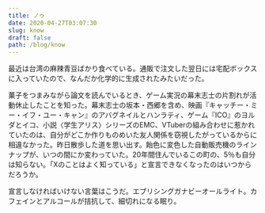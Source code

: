 ```yaml
---
title: ノゥ
date: 2020-04-27T03:07:30
slug: know
draft: false
path: /blog/know
---
```


最近は台湾の麻辣青豆ばかり食べている。通販で注文した翌日には宅配ボックスに入っていたので、なんだか化学的に生成されたみたいだった。

菓子をつまみながら論文を読んでいるとき、ゲーム実況の幕末志士の片割れが活動休止したことを知った。幕末志士の坂本・西郷を含め、映画『キャッチー・ミー・イフ・ユー・キャン』のアバグネイルとハンラティ、ゲーム『ICO』のヨルダとイコ、小説〈学生アリス〉シリーズのEMC、VTuberの組み合わせに惹かれていたのは、自分がどこか作りものめいた友人関係を窃視したがっているからに相違なかった。昨日散歩した道を思い出す。飴色に変色した自動販売機のラインナップが、いつの間にか変わっていた。20年間住んでいるこの町の、5％も自分は知らない。「Xのことはよく知っている」と宣言できなくなったのはいつからだろうか。

宣言しなければいけない言葉はこうだ。エブリシングガナビーオールライト。カフェインとアルコールが拮抗して、細切れになる眠り。
